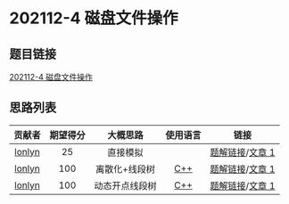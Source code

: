 # 202112-4 磁盘文件操作

## 题目链接

[202112-4 磁盘文件操作](http://118.190.20.162/view.page?gpid=T135)

## 思路列表

| 贡献者 | 期望得分 | 大概思路 | 使用语言 | 链接 |
| :-: | :-: | :-: | :-: | :-: | 
| [lonlyn](https://github.com/lxlonlyn) | 25 | 直接模拟 |  | [题解链接](1.md#25)/[文章 1] |
| [lonlyn](https://github.com/lxlonlyn) | 100 | 离散化+线段树 | [C++](1.md#code1) | [题解链接](1.md#100)/[文章 1] |
| [lonlyn](https://github.com/lxlonlyn) | 100 | 动态开点线段树 | [C++](1.md#code2) | [题解链接](1.md#100_1)/[文章 1] |

[文章 1]: 1.md